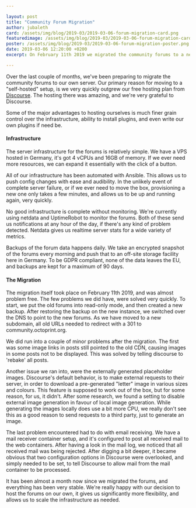 ```yaml
---

layout: post
title: "Community Forum Migration"
author: jubaleth
card: /assets/img/blog/2019-03/2019-03-06-forum-migration-card.png
featuredimage: /assets/img/blog/2019-03/2019-03-06-forum-migration-card.png
poster: /assets/img/blog/2019-03/2019-03-06-forum-migration-poster.png
date: 2019-03-06 12:20:00 +0200
excerpt: On February 11th 2019 we migrated the community forums to a new server. This was our experience.

---
```


Over the last couple of months, we've been preparing to migrate the community forums
to our own server. Our primary reason for moving to a "self-hosted" setup, is we very 
quickly outgrew our free hosting plan from [Discourse](https://www.discourse.org/).
The hosting there was amazing, and we're very grateful to Discourse. 

Some of the major advantages to hosting ourselves is much finer grain control over the infrastructure,
ability to install plugins, and even write our own plugins if need be. 


#### Infrastructure
The server infrastructure for the forums is relatively simple. We have a VPS hosted in Germany, it's got 4 vCPUs and
16GB of memory. If we ever need more resources, we can expand it essentially with the click of a button. 

All of our infrastructure has been automated with Ansible. This allows us to push config changes with ease
and audibility. In the unlikely event of complete server failure, or if we ever need to move the box, provisioning
a new one only takes a few minutes, and allows us to be up and running again, very quickly.

No good infrastructure is complete without monitoring. We're currently using netdata and UptimeRobot to monitor
the forums. Both of these send us notifications at any hour of the day, if there's any kind of problem detected. Netdata
gives us realtime server stats for a wide variety of metrics.

Backups of the forum data happens daily. We take an encrypted snapshot of the forums every morning and push that to an off-site
storage facility here in Germany. To be GDPR compliant, none of the data leaves the EU, and backups are kept for a
maximum of 90 days.

#### The Migration

The migration itself took place on February 11th 2019, and was almost problem free. The few problems we did have, were
solved very quickly. To start, we put the old forums into read-only mode, and then created a new backup. After restoring
the backup on the new instance, we switched over the DNS to point to the new forums. As we have moved to a new subdomain,
all old URLs needed to redirect with a 301 to community.octoprint.org.

We did run into a couple of minor problems after the migration. The first was some image links in posts still pointed
to the old CDN, causing images in some posts not to be displayed. This was solved by telling discourse to 'rebake' all
posts.

Another issue we ran into, were the externally generated placeholder images. Discourse's default behavior, is to make
external requests to their server, in order to download a pre-generated "letter" image in various sizes and colours. This
feature is supposed to work out of the box, but for some reason, for us, it didn't. After some research, we found a setting
to disable external image generation in favour of local image generation. While generating the images locally does use
a bit more CPU, we really don't see this as a good reason to send requests to a third party, just to generate an image.

The last problem encountered had to do with email receiving. We have a mail receiver container setup, and it's configured
to post all received mail to the web containers. After having a look in the mail log, we noticed that all received mail
was being rejected. After digging a bit deeper, it became obvious that two configuration options in Discourse were overlooked,
and simply needed to be set, to tell Discourse to allow mail from the mail container to be processed.

It has been almost a month now since we migrated the forums, and everything has been very stable. We're really happy
with our decision to host the forums on our own, it gives us significantly more flexibility, and allows us to scale the
infrastructure as needed.